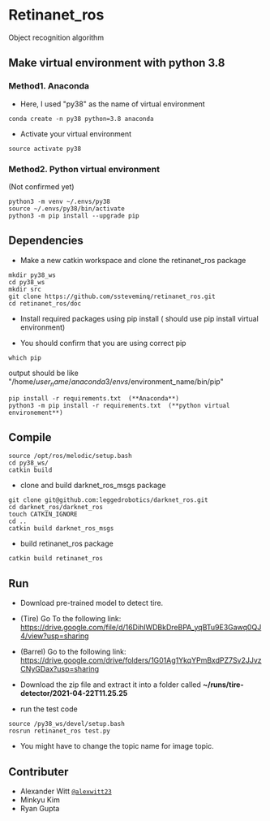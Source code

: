 # Retinanet_ros

Object recognition algorithm 

## Make virtual environment with python 3.8
### Method1. Anaconda 

- Here, I used "py38" as the name of virtual environment

```
conda create -n py38 python=3.8 anaconda
```

- Activate your virtual environment
```
source activate py38
```

### Method2. Python virtual environment

(Not confirmed yet)
```
python3 -m venv ~/.envs/py38
source ~/.envs/py38/bin/activate
python3 -m pip install --upgrade pip
```


## Dependencies

- Make a new catkin workspace and clone the retinanet_ros package

```
mkdir py38_ws
cd py38_ws
mkdir src
git clone https://github.com/ssteveminq/retinanet_ros.git
cd retinanet_ros/doc
```

- Install required packages using pip install ( should use pip install virtual environment)

- You should confirm that you are using correct pip

```
which pip
```
output should be like "/home/$user_name/anaconda3/envs/$environment_name/bin/pip"

```
pip install -r requirements.txt  (**Anaconda**)
python3 -m pip install -r requirements.txt  (**python virtual environement**)
```


## Compile

```
source /opt/ros/melodic/setup.bash
cd py38_ws/
catkin build
```

- clone and build darknet_ros_msgs package 
```
git clone git@github.com:leggedrobotics/darknet_ros.git
cd darknet_ros/darknet_ros
touch CATKIN_IGNORE
cd ..
catkin build darknet_ros_msgs
```

- build retinanet_ros package
```
catkin build retinanet_ros
```

## Run

- Download pre-trained model to detect tire.

- (Tire) Go To the following link: https://drive.google.com/file/d/16DihIWDBkDreBPA_yqBTu9E3Gawq0QJ4/view?usp=sharing


- (Barrel) Go to the following link: https://drive.google.com/drive/folders/1G01Ag1YkqYPmBxdPZ7Sv2JJvzCNyGDax?usp=sharing

- Download the zip file and extract it into a folder called **~/runs/tire-detector/2021-04-22T11.25.25**

- run the test code 
```
source /py38_ws/devel/setup.bash
rosrun retinanet_ros test.py
```

- You might have to change the topic name for image topic.


## Contributer
- Alexander Witt [`@alexwitt23`](https://github.com/alexwitt23)
- Minkyu Kim
- Ryan Gupta



